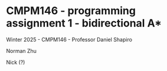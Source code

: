 # CMPM146 - programming assignment 1 - bidirectional A*

Winter 2025 - CMPM146 - Professor Daniel Shapiro

Norman Zhu

Nick (?) 